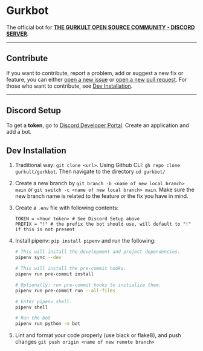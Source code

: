 # Gurkbot

The official bot for [**THE GURKULT OPEN SOURCE COMMUNITY - DISCORD SERVER**](https://bit.ly/Gurkult-Discord).

---

## Contribute

If you want to contribute, report a problem, add or suggest a new fix or feature, you can either [open a new issue](https://github.com/gurkult/gurkbot/issues/new/choose) or [open a new pull request](https://github.com/gurkult/gurkbot/compare). For those who want to contribute, see [Dev Installation](#Dev-Installation).

---

## Discord Setup

To get a **token**, go to [Discord Developer Portal](https://discord.com/developers/applications). Create an application and add a bot.

## Dev Installation

1. Traditional way: `git clone <url>`.
   Using Github CLI: `gh repo clone gurkult/gurkbot`. Then navigate to the directory `cd gurkbot/`
2. Create a new branch by `git branch -b <name of new local branch> main` or `git switch -c <name of new local branch> main`. Make sure the new branch name is related to the feature or the fix you have in mind.

3. Create a `.env` file with following contents:

   ```text
   TOKEN = <Your token> # See Discord Setup above
   PREFIX = "!" # the prefix the bot should use, will default to "!" if this is not present

4. Install pipenv: `pip install pipenv` and run the following:

   ```sh
   # This will install the development and project dependencies.
   pipenv sync --dev

   # This will install the pre-commit hooks.
   pipenv run pre-commit install

   # Optionally: run pre-commit hooks to initialize them.
   pipenv run pre-commit run --all-files

   # Enter pipenv shell.
   pipenv shell

   # Run the bot
   pipenv run python -m bot

   ```
5. Lint and format your code properly (use black or flake8), and push changes `git push origin <name of new remote branch>`
